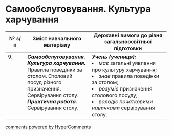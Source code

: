 <div id="hypercomments_widget" class="js-hypercomments-widget invisible"></div>

# Самообслуговування. Культура харчування

<table>
  <tr>
    <td width="12%" align="center"><b>№ з/п</b></td>
    <td width="40%" align="center"><b>Зміст навчального матеріалу</b></td>
    <td width="60%" align="center"><b>Державні вимоги до рівня загальноосвітньої підготовки</b></td>
  </tr>
<tbody>
  <tr>
    <td width="12%" style="vertical-align:top !important;">
9.</td>
    <td width="40%" style="vertical-align:top !important;">
<b><i>Самообслуговування. Культура харчування.</i></b>  Правила поведінки за столом. Столовий посуд різного призначення. Сервірування столу. <br>
<b><i>Практична робота.</i></b> <br>
Сервірування столу.<br>
</td>
    <td width="60%" style="vertical-align:top !important;">
<i><b>Учень (учениця):</b></i><br>
<li><i>має</i> загальні уявлення про культуру харчування;</li>
<li><i>знає</i> правила поведінки за столом; </li>
<li><i>розуміє</i> призначення столового посуду;</li>
<li><i>володіє початковими навичками</i> сервірування столу.</li>
</td>
  </tr>
</tbody>
</table>

<div class="js-hypercomments-container">
<a href="http://hypercomments.com" class="hc-link" title="comments widget">comments powered by HyperComments</a>
</div>
